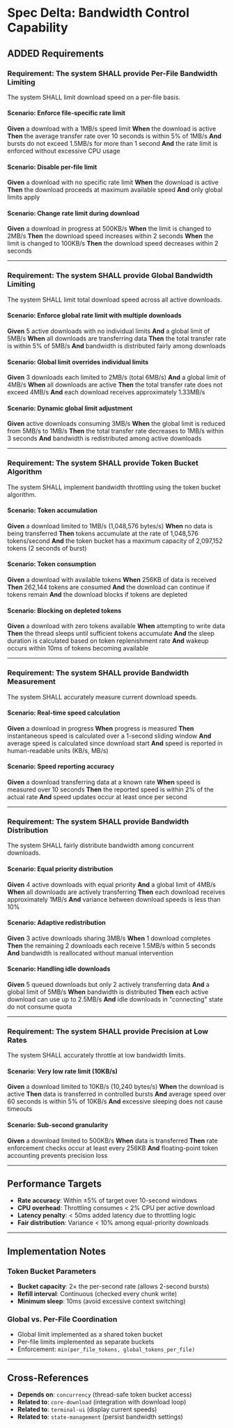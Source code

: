 # Spec Delta: Bandwidth Control Capability

## ADDED Requirements

### Requirement: The system SHALL provide Per-File Bandwidth Limiting

The system SHALL limit download speed on a per-file basis.

#### Scenario: Enforce file-specific rate limit
**Given** a download with a 1MB/s speed limit
**When** the download is active
**Then** the average transfer rate over 10 seconds is within 5% of 1MB/s
**And** bursts do not exceed 1.5MB/s for more than 1 second
**And** the rate limit is enforced without excessive CPU usage

#### Scenario: Disable per-file limit
**Given** a download with no specific rate limit
**When** the download is active
**Then** the download proceeds at maximum available speed
**And** only global limits apply

#### Scenario: Change rate limit during download
**Given** a download in progress at 500KB/s
**When** the limit is changed to 2MB/s
**Then** the download speed increases within 2 seconds
**When** the limit is changed to 100KB/s
**Then** the download speed decreases within 2 seconds

---

### Requirement: The system SHALL provide Global Bandwidth Limiting

The system SHALL limit total download speed across all active downloads.

#### Scenario: Enforce global rate limit with multiple downloads
**Given** 5 active downloads with no individual limits
**And** a global limit of 5MB/s
**When** all downloads are transferring data
**Then** the total transfer rate is within 5% of 5MB/s
**And** bandwidth is distributed fairly among downloads

#### Scenario: Global limit overrides individual limits
**Given** 3 downloads each limited to 2MB/s (total 6MB/s)
**And** a global limit of 4MB/s
**When** all downloads are active
**Then** the total transfer rate does not exceed 4MB/s
**And** each download receives approximately 1.33MB/s

#### Scenario: Dynamic global limit adjustment
**Given** active downloads consuming 3MB/s
**When** the global limit is reduced from 5MB/s to 1MB/s
**Then** the total transfer rate decreases to 1MB/s within 3 seconds
**And** bandwidth is redistributed among active downloads

---

### Requirement: The system SHALL provide Token Bucket Algorithm

The system SHALL implement bandwidth throttling using the token bucket algorithm.

#### Scenario: Token accumulation
**Given** a download limited to 1MB/s (1,048,576 bytes/s)
**When** no data is being transferred
**Then** tokens accumulate at the rate of 1,048,576 tokens/second
**And** the token bucket has a maximum capacity of 2,097,152 tokens (2 seconds of burst)

#### Scenario: Token consumption
**Given** a download with available tokens
**When** 256KB of data is received
**Then** 262,144 tokens are consumed
**And** the download can continue if tokens remain
**And** the download blocks if tokens are depleted

#### Scenario: Blocking on depleted tokens
**Given** a download with zero tokens available
**When** attempting to write data
**Then** the thread sleeps until sufficient tokens accumulate
**And** the sleep duration is calculated based on token replenishment rate
**And** wakeup occurs within 10ms of tokens becoming available

---

### Requirement: The system SHALL provide Bandwidth Measurement

The system SHALL accurately measure current download speeds.

#### Scenario: Real-time speed calculation
**Given** a download in progress
**When** progress is measured
**Then** instantaneous speed is calculated over a 1-second sliding window
**And** average speed is calculated since download start
**And** speed is reported in human-readable units (KB/s, MB/s)

#### Scenario: Speed reporting accuracy
**Given** a download transferring data at a known rate
**When** speed is measured over 10 seconds
**Then** the reported speed is within 2% of the actual rate
**And** speed updates occur at least once per second

---

### Requirement: The system SHALL provide Bandwidth Distribution

The system SHALL fairly distribute bandwidth among concurrent downloads.

#### Scenario: Equal priority distribution
**Given** 4 active downloads with equal priority
**And** a global limit of 4MB/s
**When** all downloads are actively transferring
**Then** each download receives approximately 1MB/s
**And** variance between download speeds is less than 10%

#### Scenario: Adaptive redistribution
**Given** 3 active downloads sharing 3MB/s
**When** 1 download completes
**Then** the remaining 2 downloads each receive 1.5MB/s within 5 seconds
**And** bandwidth is reallocated without manual intervention

#### Scenario: Handling idle downloads
**Given** 5 queued downloads but only 2 actively transferring data
**And** a global limit of 5MB/s
**When** bandwidth is distributed
**Then** each active download can use up to 2.5MB/s
**And** idle downloads in "connecting" state do not consume quota

---

### Requirement: The system SHALL provide Precision at Low Rates

The system SHALL accurately throttle at low bandwidth limits.

#### Scenario: Very low rate limit (10KB/s)
**Given** a download limited to 10KB/s (10,240 bytes/s)
**When** the download is active
**Then** data is transferred in controlled bursts
**And** average speed over 60 seconds is within 5% of 10KB/s
**And** excessive sleeping does not cause timeouts

#### Scenario: Sub-second granularity
**Given** a download limited to 500KB/s
**When** data is transferred
**Then** rate enforcement checks occur at least every 256KB
**And** floating-point token accounting prevents precision loss

---

## Performance Targets

- **Rate accuracy**: Within ±5% of target over 10-second windows
- **CPU overhead**: Throttling consumes < 2% CPU per active download
- **Latency penalty**: < 50ms added latency due to throttling logic
- **Fair distribution**: Variance < 10% among equal-priority downloads

---

## Implementation Notes

### Token Bucket Parameters
- **Bucket capacity**: 2× the per-second rate (allows 2-second bursts)
- **Refill interval**: Continuous (checked every chunk write)
- **Minimum sleep**: 10ms (avoid excessive context switching)

### Global vs. Per-File Coordination
- Global limit implemented as a shared token bucket
- Per-file limits implemented as separate buckets
- Enforcement: `min(per_file_tokens, global_tokens_per_file)`

---

## Cross-References

- **Depends on**: `concurrency` (thread-safe token bucket access)
- **Related to**: `core-download` (integration with download loop)
- **Related to**: `terminal-ui` (display current speeds)
- **Related to**: `state-management` (persist bandwidth settings)
